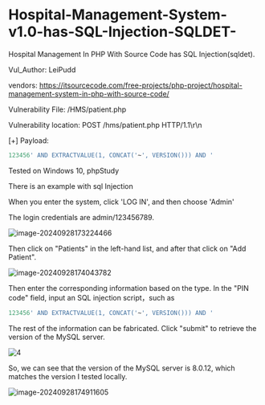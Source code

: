 # Hospital-Management-System-v1.0-has-SQL-Injection-SQLDET-
Hospital Management  In PHP With Source Code has SQL Injection(sqldet).

Vul_Author: LeiPudd

vendors: https://itsourcecode.com/free-projects/php-project/hospital-management-system-in-php-with-source-code/

Vulnerability File: /HMS/patient.php

Vulnerability location: POST /hms/patient.php HTTP/1.1\r\n

[+] Payload: 

```sql
123456' AND EXTRACTVALUE(1, CONCAT('~', VERSION())) AND '
```

Tested on Windows 10, phpStudy

There is an example with sql Injection

When you enter the system, click 'LOG IN', and then choose 'Admin'

The login credentials are admin/123456789.

![image-20240928173224466](https://github.com/user-attachments/assets/c5d79258-854f-4a84-8c4d-28904d9735a4)

Then click on "Patients" in the left-hand list, and after that click on "Add Patient".

![image-20240928174043782](https://github.com/user-attachments/assets/a62f53d1-babb-4561-9797-a8891d16b496)

Then enter the corresponding information based on the type. In the "PIN code" field, input an SQL injection script，such as
```sql
123456' AND EXTRACTVALUE(1, CONCAT('~', VERSION())) AND '
```
The rest of the information can be fabricated. Click "submit" to retrieve the version of the MySQL server.

![4](https://github.com/user-attachments/assets/c21b126c-f9c6-4c5c-85bd-f2dd8a70ca83)

So, we can see that the version of the MySQL server is 8.0.12, which matches the version I tested locally.

![image-20240928174911605](https://github.com/user-attachments/assets/d2700d0b-ba0d-473b-9efb-6ae3d2fba407)
